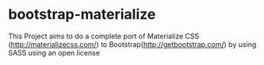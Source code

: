 # bootstrap-materialize
This Project aims to do a complete port of Materialize CSS (http://materializecss.com/) to Bootstrap(http://getbootstrap.com/) by using SASS using an open license

